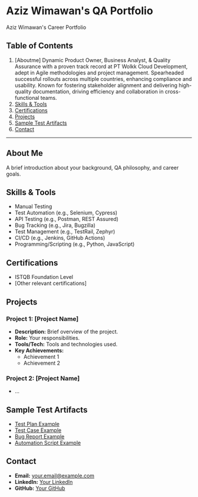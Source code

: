 # Aziz Wimawan's QA Portfolio

Aziz Wimawan's Career Portfolio

## Table of Contents
1. [Aboutme] Dynamic Product Owner, Business Analyst, & Quality Assurance with a proven track record at PT Wolkk Cloud Development, adept in Agile methodologies and project management. Spearheaded successful rollouts across multiple countries, enhancing compliance and usability. Known for fostering stakeholder alignment and delivering high-quality documentation, driving efficiency and collaboration in cross-functional teams.
2. [Skills & Tools](#skills--tools)
3. [Certifications](#certifications)
4. [Projects](#projects)
5. [Sample Test Artifacts](#sample-test-artifacts)
6. [Contact](#contact)

---

## About Me
A brief introduction about your background, QA philosophy, and career goals.

## Skills & Tools
- Manual Testing
- Test Automation (e.g., Selenium, Cypress)
- API Testing (e.g., Postman, REST Assured)
- Bug Tracking (e.g., Jira, Bugzilla)
- Test Management (e.g., TestRail, Zephyr)
- CI/CD (e.g., Jenkins, GitHub Actions)
- Programming/Scripting (e.g., Python, JavaScript)

## Certifications
- ISTQB Foundation Level
- [Other relevant certifications]

## Projects
### Project 1: [Project Name]
- **Description:** Brief overview of the project.
- **Role:** Your responsibilities.
- **Tools/Tech:** Tools and technologies used.
- **Key Achievements:**
  - Achievement 1
  - Achievement 2

### Project 2: [Project Name]
- ...

## Sample Test Artifacts
- [Test Plan Example](link-or-attach-file)
- [Test Case Example](link-or-attach-file)
- [Bug Report Example](link-or-attach-file)
- [Automation Script Example](link-or-attach-file)

## Contact
- **Email:** your.email@example.com
- **LinkedIn:** [Your LinkedIn](https://linkedin.com/in/yourprofile)
- **GitHub:** [Your GitHub](https://github.com/yourusername)
